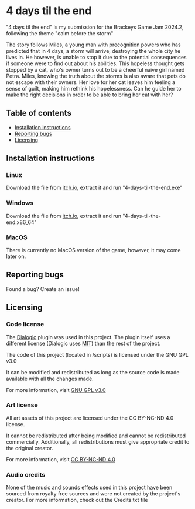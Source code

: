 # 4 days til the end

 "4 days til the end" is my submission for the Brackeys Game Jam 2024.2, following the theme "calm before the storm"

The story follows Miles, a young man with precognition powers who has predicted that in 4 days, a storm will arrive, destroying the whole city he lives in. He however, is unable to stop it due to the potential consequences if someone were to find out about his abilities. This hopeless thought gets stopped by a cat, who's owner turns out to be a cheerful naive girl named Petra. Miles, knowing the truth about the storms is also aware that pets do not escape with their owners. Her love for her cat leaves him feeling a sense of guilt, making him rethink his hopelessness. Can he guide her to make the right decisions in order to be able to bring her cat with her?

## Table of contents

- [Installation instructions](#installation-instructions)
- [Reporting bugs](#reporting-bugs)
- [Licensing](#licensing)

## Installation instructions

### Linux

Download the file from [itch.io](https://fleurendcrow.itch.io/4-days-til-the-end), extract it and run "4-days-til-the-end.exe"

### Windows

Download the file from [itch.io](https://fleurendcrow.itch.io/4-days-til-the-end), extract it and run "4-days-til-the-end.x86_64"

### MacOS

There is currently no MacOS version of the game, however, it may come later on.

## Reporting bugs

Found a bug? Create an issue!

## Licensing

### Code license

The [Dialogic](https://dialogic.pro/) plugin was used in this project. The plugin itself uses a different license (Dialogic uses [MIT](https://choosealicense.com/licenses/mit/)) than the rest of the project.

The code of this project (located in /scripts) is licensed under the GNU GPL v3.0

It can be modified and redistributed as long as the source code is made available with all the changes made.

For more information, visit [GNU GPL v3.0](https://choosealicense.com/licenses/gpl-3.0/)

### Art license

All art assets of this project are licensed under the CC BY-NC-ND 4.0 license.

It cannot be redistributed after being modified and cannot be redistributed commercially. Additionally, all redistributions must give appropriate credit to the original creator.

For more information, visit [CC BY-NC-ND 4.0](https://creativecommons.org/licenses/by-nc-nd/4.0/)

### Audio credits

None of the music and sounds effects used in this project have been sourced from royalty free sources and were not created by the project's creator. For more information, check out the Credits.txt file

